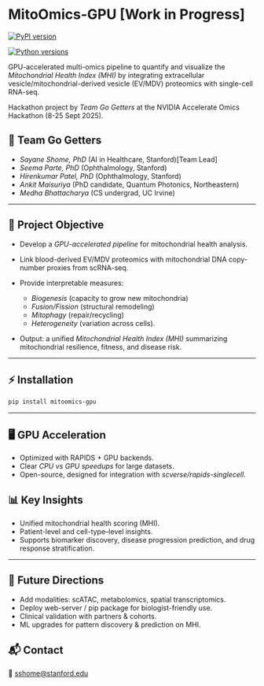 # MitoOmics-GPU [Work in Progress]

[![PyPI version](https://img.shields.io/pypi/v/mitoomics-gpu.svg?color=blue)](https://pypi.org/project/mitoomics-gpu/)

<!-- [![Downloads](https://static.pepy.tech/badge/mitoomics-gpu)](https://pepy.tech/project/mitoomics-gpu) -->

[![Python versions](https://img.shields.io/pypi/pyversions/mitoomics-gpu.svg)](https://pypi.org/project/mitoomics-gpu/)

GPU-accelerated multi-omics pipeline to quantify and visualize the *Mitochondrial Health Index (MHI)* by integrating extracellular vesicle/mitochondrial-derived vesicle (EV/MDV) proteomics with single-cell RNA-seq.

Hackathon project by *Team Go Getters* at the NVIDIA Accelerate Omics Hackathon (8-25 Sept 2025).

## 👥 Team Go Getters

* *Sayane Shome, PhD* (AI in Healthcare, Stanford)[Team Lead]
* *Seema Parte, PhD* (Ophthalmology, Stanford)
* *Hirenkumar Patel, PhD* (Ophthalmology, Stanford)
* *Ankit Maisuriya* (PhD candidate, Quantum Photonics, Northeastern)
* *Medha Bhattacharya* (CS undergrad, UC Irvine)

---

## 🚀 Project Objective

* Develop a *GPU-accelerated pipeline* for mitochondrial health analysis.
* Link blood-derived EV/MDV proteomics with mitochondrial DNA copy-number proxies from scRNA-seq.
* Provide interpretable measures:

  * *Biogenesis* (capacity to grow new mitochondria)
  * *Fusion/Fission* (structural remodeling)
  * *Mitophagy* (repair/recycling)
  * *Heterogeneity* (variation across cells).
* Output: a unified *Mitochondrial Health Index (MHI)* summarizing mitochondrial resilience, fitness, and disease risk.

---
## ⚡ Installation

```bash
pip install mitoomics-gpu
```

---
## 🖥️ GPU Acceleration

* Optimized with RAPIDS + GPU backends.
* Clear *CPU vs GPU speedups* for large datasets.
* Open-source, designed for integration with *scverse/rapids-singlecell*.


## 📊 Key Insights

* Unified mitochondrial health scoring (MHI).
* Patient-level and cell-type–level insights.
* Supports biomarker discovery, disease progression prediction, and drug response stratification.

---

## 🔮 Future Directions

* Add modalities: scATAC, metabolomics, spatial transcriptomics.
* Deploy web-server / pip package for biologist-friendly use.
* Clinical validation with partners & cohorts.
* ML upgrades for pattern discovery & prediction on MHI.


## 📬 Contact

📧 [sshome@stanford.edu](mailto:sshome@stanford.edu)
